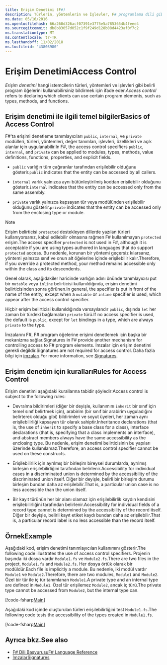```yaml
---
title: Erişim Denetimi (F#)
description: Türlerin, yöntemlerin ve İşlevler, F# programlama dili gibi programlama öğelerine erişimi denetlemeyi öğrenin.
ms.date: 05/16/2016
ms.openlocfilehash: 66a260d326acf07391e3775e5a7853654b4feee4
ms.sourcegitcommit: db8b83057d052c1f9f249d128b08d4423af0f7c2
ms.translationtype: MT
ms.contentlocale: tr-TR
ms.lasthandoff: 11/02/2018
ms.locfileid: "43803980"
---
```

# <a name="access-control"></a><span data-ttu-id="989b6-103">Erişim Denetimi</span><span class="sxs-lookup"><span data-stu-id="989b6-103">Access Control</span></span>

<span data-ttu-id="989b6-104">*Erişim denetimi* hangi istemcilerin türleri, yöntemleri ve işlevleri gibi belirli program öğelerini kullanabilirsiniz bildirmek için ifade eder.</span><span class="sxs-lookup"><span data-stu-id="989b6-104">*Access control* refers to declaring which clients can use certain program elements, such as types, methods, and functions.</span></span>

## <a name="basics-of-access-control"></a><span data-ttu-id="989b6-105">Erişim denetimi ile ilgili temel bilgiler</span><span class="sxs-lookup"><span data-stu-id="989b6-105">Basics of Access Control</span></span>

<span data-ttu-id="989b6-106">F#'ta erişimi denetleme tanımlayıcıları `public`, `internal`, ve `private` modülleri, türleri, yöntemleri, değer tanımları, işlevleri, özellikleri ve açık alanlar için uygulanabilir.</span><span class="sxs-lookup"><span data-stu-id="989b6-106">In F#, the access control specifiers `public`, `internal`, and `private` can be applied to modules, types, methods, value definitions, functions, properties, and explicit fields.</span></span>

- <span data-ttu-id="989b6-107">`public` varlığın tüm çağıranlar tarafından erişilebilir olduğunu gösterir.</span><span class="sxs-lookup"><span data-stu-id="989b6-107">`public` indicates that the entity can be accessed by all callers.</span></span>

- <span data-ttu-id="989b6-108">`internal` varlık yalnızca aynı bütünleştirilmiş koddan erişilebilir olduğunu gösterir.</span><span class="sxs-lookup"><span data-stu-id="989b6-108">`internal` indicates that the entity can be accessed only from the same assembly.</span></span>

- <span data-ttu-id="989b6-109">`private` varlık yalnızca kapsayan tür veya modülünden erişilebilir olduğunu gösterir.</span><span class="sxs-lookup"><span data-stu-id="989b6-109">`private` indicates that the entity can be accessed only from the enclosing type or module.</span></span>

>[!NOTE]
<span data-ttu-id="989b6-110">Erişim belirticisi `protected` destekleyen dillerde yazılan türleri kullanıyorsanız, kabul edilebilir olmasına rağmen F# kullanılmayan `protected` erişim.</span><span class="sxs-lookup"><span data-stu-id="989b6-110">The access specifier `protected` is not used in F#, although it is acceptable if you are using types authored in languages that do support `protected` access.</span></span> <span data-ttu-id="989b6-111">Bu nedenle, korunan bir yöntemi geçersiz kılarsanız, yöntemi yalnızca sınıf ve onun alt öğelerine içinde erişilebilir kalır.</span><span class="sxs-lookup"><span data-stu-id="989b6-111">Therefore, if you override a protected method, your method remains accessible only within the class and its descendents.</span></span>

<span data-ttu-id="989b6-112">Genel olarak, aşağıdakiler haricinde varlığın adını önünde tanımlayıcısı put bir `mutable` veya `inline` belirticisi kullanıldığında, erişim denetimi belirticisinden sonra görünen.</span><span class="sxs-lookup"><span data-stu-id="989b6-112">In general, the specifier is put in front of the name of the entity, except when a `mutable` or `inline` specifier is used, which appear after the access control specifier.</span></span>

<span data-ttu-id="989b6-113">Hiçbir erişim belirticisi kullanıldığında varsayılandır `public`, dışında `let` her zaman bir türdeki bağlamaları `private` türü.</span><span class="sxs-lookup"><span data-stu-id="989b6-113">If no access specifier is used, the default is `public`, except for `let` bindings in a type, which are always `private` to the type.</span></span>

<span data-ttu-id="989b6-114">İmzalarını F#, F# program öğelerine erişimi denetlemek için başka bir mekanizma sağlar.</span><span class="sxs-lookup"><span data-stu-id="989b6-114">Signatures in F# provide another mechanism for controlling access to F# program elements.</span></span> <span data-ttu-id="989b6-115">İmzalar için erişim denetimi gerekli değildir.</span><span class="sxs-lookup"><span data-stu-id="989b6-115">Signatures are not required for access control.</span></span> <span data-ttu-id="989b6-116">Daha fazla bilgi için [imzaları](signatures.md).</span><span class="sxs-lookup"><span data-stu-id="989b6-116">For more information, see [Signatures](signatures.md).</span></span>

## <a name="rules-for-access-control"></a><span data-ttu-id="989b6-117">Erişim denetim için kuralları</span><span class="sxs-lookup"><span data-stu-id="989b6-117">Rules for Access Control</span></span>

<span data-ttu-id="989b6-118">Erişim denetimi aşağıdaki kurallarına tabidir şöyledir:</span><span class="sxs-lookup"><span data-stu-id="989b6-118">Access control is subject to the following rules:</span></span>

- <span data-ttu-id="989b6-119">Devralma bildirimleri (diğer bir deyişle, kullanımını `inherit` bir sınıf için temel sınıf belirtmek için), arabirim (bir sınıf bir arabirim uyguladığını belirterek olduğu gibi) bildirimleri ve soyut üyeleri, her zaman aynı erişilebilirliği kapsayan tür olarak sahiptir.</span><span class="sxs-lookup"><span data-stu-id="989b6-119">Inheritance declarations (that is, the use of `inherit` to specify a base class for a class), interface declarations (that is, specifying that a class implements an interface), and abstract members always have the same accessibility as the enclosing type.</span></span> <span data-ttu-id="989b6-120">Bu nedenle, erişim denetimi belirticisinin bu yapıları üzerinde kullanılamaz.</span><span class="sxs-lookup"><span data-stu-id="989b6-120">Therefore, an access control specifier cannot be used on these constructs.</span></span>

- <span data-ttu-id="989b6-121">Erişilebilirlik için ayrılmış bir birleşim bireysel durumlarda, ayrılmış birleşim erişilebilirliğini tarafından belirlenir.</span><span class="sxs-lookup"><span data-stu-id="989b6-121">Accessibility for individual cases in a discriminated union is determined by the accessibility of the discriminated union itself.</span></span> <span data-ttu-id="989b6-122">Diğer bir deyişle, belirli bir birleşim durumu birleşim bundan daha az erişilebilir.</span><span class="sxs-lookup"><span data-stu-id="989b6-122">That is, a particular union case is no less accessible than the union itself.</span></span>

- <span data-ttu-id="989b6-123">Bir kayıt türünün her bir alanı olamaz için erişilebilirlik kaydın kendisini erişilebilirliğini tarafından belirlenir.</span><span class="sxs-lookup"><span data-stu-id="989b6-123">Accessibility for individual fields of a record type cannot is determined by the accessibility of the record itself.</span></span> <span data-ttu-id="989b6-124">Diğer bir deyişle, belirli kayıt etiket kaydı bundan daha az erişilebilir.</span><span class="sxs-lookup"><span data-stu-id="989b6-124">That is, a particular record label is no less accessible than the record itself.</span></span>

## <a name="example"></a><span data-ttu-id="989b6-125">Örnek</span><span class="sxs-lookup"><span data-stu-id="989b6-125">Example</span></span>

<span data-ttu-id="989b6-126">Aşağıdaki kod, erişim denetimi tanımlayıcıları kullanımını gösterir.</span><span class="sxs-lookup"><span data-stu-id="989b6-126">The following code illustrates the use of access control specifiers.</span></span> <span data-ttu-id="989b6-127">Projenin başında iki dosya vardır `Module1.fs` ve `Module2.fs`.</span><span class="sxs-lookup"><span data-stu-id="989b6-127">There are two files in the project, `Module1.fs` and `Module2.fs`.</span></span> <span data-ttu-id="989b6-128">Her dosya örtük olarak bir modüldür.</span><span class="sxs-lookup"><span data-stu-id="989b6-128">Each file is implicitly a module.</span></span> <span data-ttu-id="989b6-129">Bu nedenle, iki modül vardır `Module1` ve `Module2`.</span><span class="sxs-lookup"><span data-stu-id="989b6-129">Therefore, there are two modules, `Module1` and `Module2`.</span></span> <span data-ttu-id="989b6-130">Özel bir tür ile iç tür tanımlanan `Module1`.</span><span class="sxs-lookup"><span data-stu-id="989b6-130">A private type and an internal type are defined in `Module1`.</span></span> <span data-ttu-id="989b6-131">Özel tür erişilemez `Module2`, ancak iç türü.</span><span class="sxs-lookup"><span data-stu-id="989b6-131">The private type cannot be accessed from `Module2`, but the internal type can.</span></span>

[!code-fsharp[Main](../../../samples/snippets/fsharp/access-control/snippet1.fs)]

<span data-ttu-id="989b6-132">Aşağıdaki kod içinde oluşturulan türleri erişilebilirliğini test `Module1.fs`.</span><span class="sxs-lookup"><span data-stu-id="989b6-132">The following code tests the accessibility of the types created in `Module1.fs`.</span></span>

[!code-fsharp[Main](../../../samples/snippets/fsharp/access-control/snippet2.fs)]

## <a name="see-also"></a><span data-ttu-id="989b6-133">Ayrıca bkz.</span><span class="sxs-lookup"><span data-stu-id="989b6-133">See also</span></span>

- [<span data-ttu-id="989b6-134">F# Dili Başvurusu</span><span class="sxs-lookup"><span data-stu-id="989b6-134">F# Language Reference</span></span>](index.md)
- [<span data-ttu-id="989b6-135">İmzalar</span><span class="sxs-lookup"><span data-stu-id="989b6-135">Signatures</span></span>](signatures.md)
